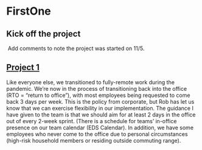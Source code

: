# FirstOne

## Kick off the project
![]()
Add comments to note the project was started on 11/5.

## [Project 1](https://github.com/szxiaobo/FirstOne/)
Like everyone else, we transitioned to fully-remote work during the pandemic.  We’re now in the process of transitioning back into the office (RTO = “return to office”), with most employees being requested to come back 3 days per week.  This is the policy from corporate, but Rob has let us know that we can exercise flexibility in our implementation.  The guidance I have given to the team is that we should aim for at least 2 days in the office out of every 2-week sprint.  (There is a schedule for teams’ in-office presence on our team calendar (EDS Calendar).  In addition, we have some employees who never come to the office due to personal circumstances (high-risk household members or residing outside commuting range).
